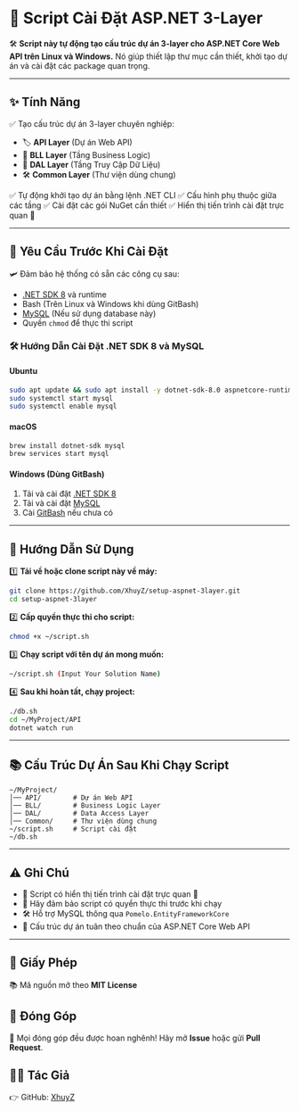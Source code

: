 # 🚀 Script Cài Đặt ASP.NET 3-Layer

&#x20;&#x20;

🛠 **Script này tự động tạo cấu trúc dự án 3-layer cho ASP.NET Core Web API trên Linux và Windows.**
Nó giúp thiết lập thư mục cần thiết, khởi tạo dự án và cài đặt các package quan trọng.

---

## ✨ Tính Năng

✅ Tạo cấu trúc dự án 3-layer chuyên nghiệp:

- 🏷 **API Layer** (Dự án Web API)
- 💠 **BLL Layer** (Tầng Business Logic)
- 💾 **DAL Layer** (Tầng Truy Cập Dữ Liệu)
- 🛠 **Common Layer** (Thư viện dùng chung)

✅ Tự động khởi tạo dự án bằng lệnh .NET CLI
✅ Cấu hình phụ thuộc giữa các tầng
✅ Cài đặt các gói NuGet cần thiết
✅ Hiển thị tiến trình cài đặt trực quan 🎯

---

## 📌 Yêu Cầu Trước Khi Cài Đặt

🛩 Đảm bảo hệ thống có sẵn các công cụ sau:

- [.NET SDK 8](https://dotnet.microsoft.com/en-us/download/dotnet/8.0) và runtime
- Bash (Trên Linux và Windows khi dùng GitBash)
- [MySQL](https://dev.mysql.com/downloads/) (Nếu sử dụng database này)
- Quyền `chmod` để thực thi script

### 🛠 Hướng Dẫn Cài Đặt .NET SDK 8 và MySQL

#### **Ubuntu**

```bash
sudo apt update && sudo apt install -y dotnet-sdk-8.0 aspnetcore-runtime-8.0 mysql-server
sudo systemctl start mysql
sudo systemctl enable mysql
```

#### **macOS**

```bash
brew install dotnet-sdk mysql
brew services start mysql
```

#### **Windows (Dùng GitBash)**

1. Tải và cài đặt [.NET SDK 8](https://dotnet.microsoft.com/en-us/download/dotnet/8.0)
2. Tải và cài đặt [MySQL](https://dev.mysql.com/downloads/installer/)
3. Cài [GitBash](https://git-scm.com/downloads) nếu chưa có

---

## 🚀 Hướng Dẫn Sử Dụng

1️⃣ **Tải về hoặc clone script này về máy:**

```bash
git clone https://github.com/XhuyZ/setup-aspnet-3layer.git
cd setup-aspnet-3layer
```

2️⃣ **Cấp quyền thực thi cho script:**

```bash
chmod +x ~/script.sh
```

3️⃣ **Chạy script với tên dự án mong muốn:**

```bash
~/script.sh (Input Your Solution Name)
```

4️⃣ **Sau khi hoàn tất, chạy project:**

```bash
./db.sh
cd ~/MyProject/API
dotnet watch run
```

---

## 📚 Cấu Trúc Dự Án Sau Khi Chạy Script

```
~/MyProject/
│── API/        # Dự án Web API
│── BLL/        # Business Logic Layer
│── DAL/        # Data Access Layer
│── Common/     # Thư viện dùng chung
~/script.sh     # Script cài đặt
~/db.sh
```

---

## ⚠️ Ghi Chú

- 🏁 Script có hiển thị tiến trình cài đặt trực quan 🎯
- 🔐 Hãy đảm bảo script có quyền thực thi trước khi chạy
- 🛠 Hỗ trợ MySQL thông qua `Pomelo.EntityFrameworkCore`
- 📌 Cấu trúc dự án tuân theo chuẩn của ASP.NET Core Web API

---

## 📝 Giấy Phép

📚 Mã nguồn mở theo **MIT License**

## 🤝 Đóng Góp

🚀 Mọi đóng góp đều được hoan nghênh! Hãy mở **Issue** hoặc gửi **Pull Request**.

## 👨‍💻 Tác Giả

👉 GitHub: [XhuyZ](https://github.com/XhuyZ)

